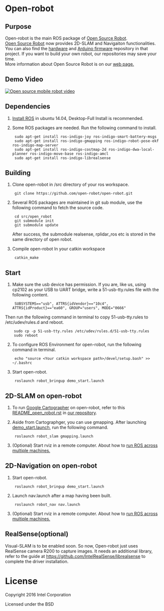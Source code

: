 # Open-robot



## Purpose
Open-robot is the main ROS package of [Open Source Robot](https://github.com/open-robot).  
[Open Source Robot](https://github.com/open-robot) now provides 2D-SLAM and Navigaiton functionalities. You can also find the [hardware](https://github.com/open-robot/Hardware) and [Arduino firmware](https://github.com/open-robot/ArduinoFirmware) repository in that project. If you want to build your own robot, our repositories may save your time.  
More information about Open Source Robot is on our [web page.](http://www.ros-robot.com/)

## Demo Video
[![Open source mobile robot video](https://i.ytimg.com/vi/PIggmwuGv_8/hqdefault.jpg)](https://www.youtube.com/embed/PIggmwuGv_8)

## Dependencies
1. [Install ROS](http://wiki.ros.org/indigo/Installation/Ubuntu) in ubuntu 14.04, Desktop-Full Install is recommended.  	
2. Some ROS packages are needed. Run the following command to install.

		sudo apt-get install ros-indigo-joy ros-indigo-smart-battery-msgs 
		sudo apt-get install ros-indigo-gmapping ros-indigo-robot-pose-ekf ros-indigo-map-server
		sudo apt-get install ros-indigo-costmap-2d ros-indigo-dwa-local-planner ros-indigo-move-base ros-indigo-amcl
		sudo apt-get install ros-indigo-librealsense

## Building
1. Clone open-robot in /src directory of your ros workspace.

		git clone https://github.com/open-robot/open-robot.git

2. Several ROS packages are maintained in git sub module, use the following command to fetch the source code.

		cd src/open_robot
		git submodule init
		git submodule update
	After success, the submodule realsense, rplidar_ros etc is stored in the same directory of open robot.

3. Compile open-robot In your catkin workspace

		catkin_make


## Start
1. Make sure the usb device has permission.   If you are, like us, using cp2102 as your USB to UART bridge, write a 51-usb-tty.rules file with the following content.

		SUBSYSTEMS=="usb", ATTRS{idVendor}=="10c4", ATTRS{idProduct}=="ea60", GROUP="users", MODE="0666"

 Then run the following command in terminal to copy 51-usb-tty.rules to /etc/udev/rules.d and reboot.

		sudo cp -p 51-usb-tty.rules /etc/udev/rules.d/51-usb-tty.rules
		sudo reboot
 
2. To configure ROS Environment for open-robot, run the following command in terminal.

		echo "source <Your catkin workspace path>/devel/setup.bash" >> ~/.bashrc
	
3. Start open-robot.

		roslaunch robot_bringup demo_start.launch


## 2D-SLAM on open-robot

1. To run [Google Cartographer](https://github.com/googlecartographer/cartographer_ros) on open-robot, refer to this [README_open_robot.rst](https://github.com/open-robot/cartographer_ros/blob/open-robot/README_open_robot.rst) in [our repository](https://github.com/open-robot/cartographer_ros).  

2. Aside from Cartographger, you can use gmapping. After launching [demo_start.launch](https://github.com/open-robot/open-robot/blob/master/robot_bringup/launch/demo_start.launch), run the following command.

		roslaunch robot_slam gmapping.launch

3. (Optional) Start rviz in a remote computer. About how to [run ROS across multiple machines.](http://wiki.ros.org/ROS/Tutorials/MultipleMachines)


## 2D-Navigation on open-robot
1. Start open-robot.

		roslaunch robot_bringup demo_start.launch

2. Launch nav.launch after a map having been built.
 
		roslaunch robot_nav nav.launch

3. (Optional) Start rviz in a remote computer. About how to [run ROS across multiple machines.](http://wiki.ros.org/ROS/Tutorials/MultipleMachines)



## RealSense(optional)

Visual-SLAM is to be enabled soon. So now, Open-robot just uses RealSense camera R200 to capture images. It needs an additional library, refer to the guide at
	 https://github.com/IntelRealSense/librealsense
to complete the driver installation.


# License

Copyright 2016 Intel Corporation

Licensed under the BSD
